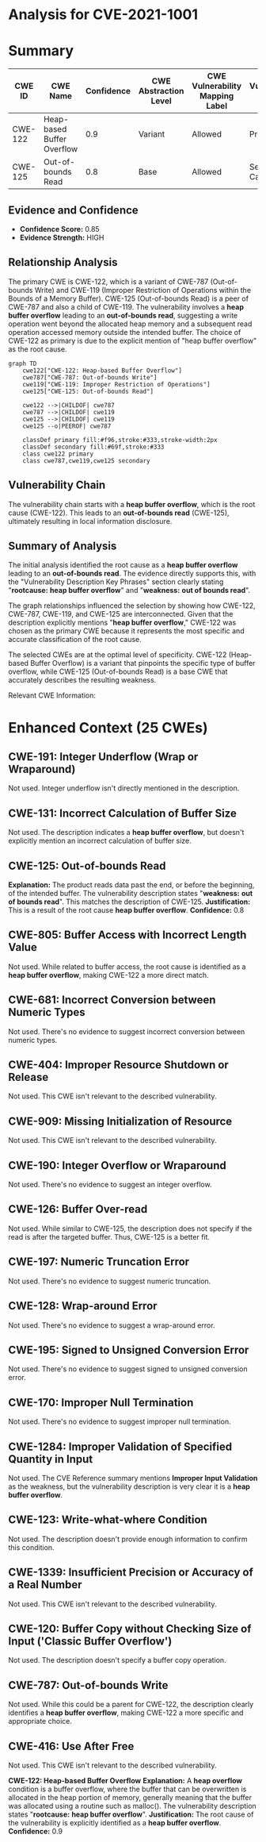 # Analysis for CVE-2021-1001

# Summary
| CWE ID | CWE Name | Confidence | CWE Abstraction Level | CWE Vulnerability Mapping Label | CWE-Vulnerability Mapping Notes |
|---|---|---|---|---|---|
| CWE-122 | Heap-based Buffer Overflow | 0.9 | Variant | Allowed | Primary CWE |
| CWE-125 | Out-of-bounds Read | 0.8 | Base | Allowed | Secondary Candidate |

## Evidence and Confidence

*   **Confidence Score:** 0.85
*   **Evidence Strength:** HIGH

## Relationship Analysis
The primary CWE is CWE-122, which is a variant of CWE-787 (Out-of-bounds Write) and CWE-119 (Improper Restriction of Operations within the Bounds of a Memory Buffer). CWE-125 (Out-of-bounds Read) is a peer of CWE-787 and also a child of CWE-119. The vulnerability involves a **heap buffer overflow** leading to an **out-of-bounds read**, suggesting a write operation went beyond the allocated heap memory and a subsequent read operation accessed memory outside the intended buffer. The choice of CWE-122 as primary is due to the explicit mention of "heap buffer overflow" as the root cause.

```mermaid
graph TD
    cwe122["CWE-122: Heap-based Buffer Overflow"]
    cwe787["CWE-787: Out-of-bounds Write"]
    cwe119["CWE-119: Improper Restriction of Operations"]
    cwe125["CWE-125: Out-of-bounds Read"]

    cwe122 -->|CHILDOF| cwe787
    cwe787 -->|CHILDOF| cwe119
    cwe125 -->|CHILDOF| cwe119
    cwe125 --o|PEEROF| cwe787

    classDef primary fill:#f96,stroke:#333,stroke-width:2px
    classDef secondary fill:#69f,stroke:#333
    class cwe122 primary
    class cwe787,cwe119,cwe125 secondary
```

## Vulnerability Chain
The vulnerability chain starts with a **heap buffer overflow**, which is the root cause (CWE-122). This leads to an **out-of-bounds read** (CWE-125), ultimately resulting in local information disclosure.

## Summary of Analysis
The initial analysis identified the root cause as a **heap buffer overflow** leading to an **out-of-bounds read**. The evidence directly supports this, with the "Vulnerability Description Key Phrases" section clearly stating "**rootcause:** **heap buffer overflow**" and "**weakness:** **out of bounds read**".

The graph relationships influenced the selection by showing how CWE-122, CWE-787, CWE-119, and CWE-125 are interconnected. Given that the description explicitly mentions "**heap buffer overflow**," CWE-122 was chosen as the primary CWE because it represents the most specific and accurate classification of the root cause.

The selected CWEs are at the optimal level of specificity. CWE-122 (Heap-based Buffer Overflow) is a variant that pinpoints the specific type of buffer overflow, while CWE-125 (Out-of-bounds Read) is a base CWE that accurately describes the resulting weakness.

Relevant CWE Information:

# Enhanced Context (25 CWEs)

## CWE-191: Integer Underflow (Wrap or Wraparound)
Not used. Integer underflow isn't directly mentioned in the description.

## CWE-131: Incorrect Calculation of Buffer Size
Not used. The description indicates a **heap buffer overflow**, but doesn't explicitly mention an incorrect calculation of buffer size.

## CWE-125: Out-of-bounds Read
**Explanation:** The product reads data past the end, or before the beginning, of the intended buffer. The vulnerability description states "**weakness:** **out of bounds read**". This matches the description of CWE-125.
**Justification:** This is a result of the root cause **heap buffer overflow**.
**Confidence:** 0.8

## CWE-805: Buffer Access with Incorrect Length Value
Not used. While related to buffer access, the root cause is identified as a **heap buffer overflow**, making CWE-122 a more direct match.

## CWE-681: Incorrect Conversion between Numeric Types
Not used. There's no evidence to suggest incorrect conversion between numeric types.

## CWE-404: Improper Resource Shutdown or Release
Not used. This CWE isn't relevant to the described vulnerability.

## CWE-909: Missing Initialization of Resource
Not used. This CWE isn't relevant to the described vulnerability.

## CWE-190: Integer Overflow or Wraparound
Not used. There's no evidence to suggest an integer overflow.

## CWE-126: Buffer Over-read
Not used. While similar to CWE-125, the description does not specify if the read is after the targeted buffer. Thus, CWE-125 is a better fit.

## CWE-197: Numeric Truncation Error
Not used. There's no evidence to suggest numeric truncation.

## CWE-128: Wrap-around Error
Not used. There's no evidence to suggest a wrap-around error.

## CWE-195: Signed to Unsigned Conversion Error
Not used. There's no evidence to suggest signed to unsigned conversion error.

## CWE-170: Improper Null Termination
Not used. There's no evidence to suggest improper null termination.

## CWE-1284: Improper Validation of Specified Quantity in Input
Not used. The CVE Reference summary mentions **Improper Input Validation** as the weakness, but the vulnerability description is very clear it is a **heap buffer overflow**.

## CWE-123: Write-what-where Condition
Not used. The description doesn't provide enough information to confirm this condition.

## CWE-1339: Insufficient Precision or Accuracy of a Real Number
Not used. This CWE isn't relevant to the described vulnerability.

## CWE-120: Buffer Copy without Checking Size of Input ('Classic Buffer Overflow')
Not used. The description doesn't specify a buffer copy operation.

## CWE-787: Out-of-bounds Write
Not used. While this could be a parent for CWE-122, the description clearly identifies a **heap buffer overflow**, making CWE-122 a more specific and appropriate choice.

## CWE-416: Use After Free
Not used. This CWE isn't relevant to the described vulnerability.

**CWE-122: Heap-based Buffer Overflow**
**Explanation:** A **heap overflow** condition is a buffer overflow, where the buffer that can be overwritten is allocated in the heap portion of memory, generally meaning that the buffer was allocated using a routine such as malloc(). The vulnerability description states "**rootcause:** **heap buffer overflow**".
**Justification:** The root cause of the vulnerability is explicitly identified as a **heap buffer overflow**.
**Confidence:** 0.9